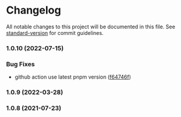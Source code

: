 # Changelog

All notable changes to this project will be documented in this file. See [standard-version](https://github.com/conventional-changelog/standard-version) for commit guidelines.

### 1.0.10 (2022-07-15)


### Bug Fixes

* github action use latest pnpm version ([f64746f](https://github.com/ruanyl/eslint-config-react-typescript/commit/f64746f27a8f4b0fe1de7f546db15005fa3adaf3))

### 1.0.9 (2022-03-28)

### 1.0.8 (2021-07-23)
